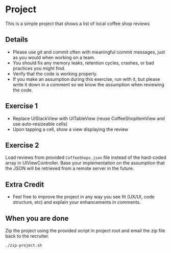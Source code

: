 

# Project
This is a simple project that shows a list of local coffee shop reviews

## Details
- Please use git and commit often with meaningful commit messages, just as you would when working on a team.
- You should fix any memory leaks, retention cycles, crashes, or bad practices you might find.
- Verify that the code is working properly.
- If you make an assumption during this exercise, run with it, but please write it down in a comment so we know the assumption when reviewing the code.

## Exercise 1
- Replace UIStackView with UITableView (reuse CoffeeShopItemView and use auto-resizeable cells)
- Upon tapping a cell, show a view displaying the review

## Exercise 2
Load reviews from provided `CoffeeShops.json` file instead of the hard-coded array in UIViewController. Base your implementation on the assumption that the JSON will be retrieved from a remote server in the future.

## Extra Credit
- Feel free to improve the project in any way you see fit (UX/UI, code structure, etc) and explain your enhancements in comments.

## When you are done
Zip the project using the provided script in project root and email the zip file back to the recruiter.

`./zip-project.sh`
